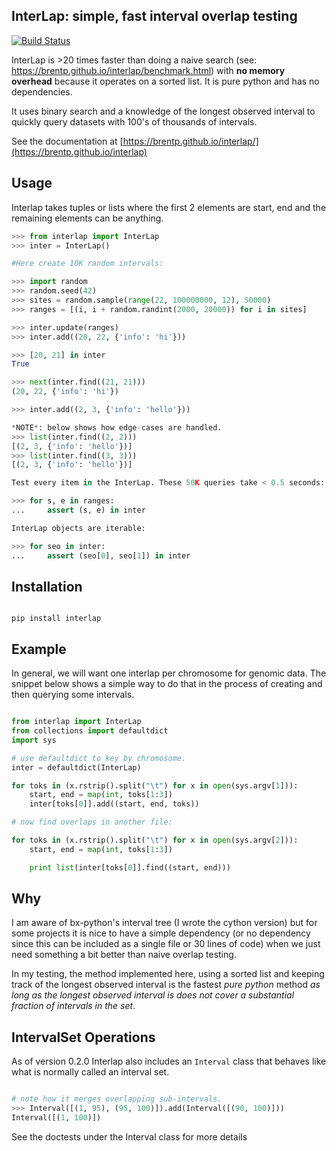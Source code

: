 InterLap: simple, fast interval overlap testing
-----------------------------------------------
[![Build Status](https://travis-ci.org/brentp/interlap.svg?branch=master)](https://travis-ci.org/brentp/interlap)

InterLap is >20 times faster than doing a naive search (see: https://brentp.github.io/interlap/benchmark.html)
with **no memory overhead** because it operates on a sorted list. It is pure python and has no
dependencies.

It uses binary search and a knowledge of the longest observed interval to quickly query datasets
with 100's of thousands of intervals.

See the documentation at [https://brentp.github.io/interlap/](https://brentp.github.io/interlap)

Usage
-----

Interlap takes tuples or lists where the first 2 elements are start, end and the remaining
elements can be anything.


```Python
>>> from interlap import InterLap
>>> inter = InterLap()

#Here create 10K random intervals:

>>> import random
>>> random.seed(42)
>>> sites = random.sample(range(22, 100000000, 12), 50000)
>>> ranges = [(i, i + random.randint(2000, 20000)) for i in sites]

>>> inter.update(ranges)
>>> inter.add((20, 22, {'info': 'hi'}))

>>> [20, 21] in inter
True

>>> next(inter.find((21, 21)))
(20, 22, {'info': 'hi'})

>>> inter.add((2, 3, {'info': 'hello'}))

*NOTE*: below shows how edge-cases are handled.
>>> list(inter.find((2, 2)))
[(2, 3, {'info': 'hello'})]
>>> list(inter.find((3, 3)))
[(2, 3, {'info': 'hello'})]

Test every item in the InterLap. These 50K queries take < 0.5 seconds:

>>> for s, e in ranges:
...     assert (s, e) in inter

InterLap objects are iterable:

>>> for seo in inter:
...     assert (seo[0], seo[1]) in inter

```

Installation
------------

```Shell

pip install interlap

```

Example
-------

In general, we will want one interlap per chromosome for genomic data.
The snippet below shows a simple way to do that in the process of creating
and then querying some intervals.

```Python

from interlap import InterLap
from collections import defaultdict
import sys

# use defaultdict to key by chromosome.
inter = defaultdict(InterLap)

for toks in (x.rstrip().split("\t") for x in open(sys.argv[1])):
    start, end = map(int, toks[1:3])
    inter[toks[0]].add((start, end, toks))

# now find overlaps in another file:

for toks in (x.rstrip().split("\t") for x in open(sys.argv[2])):
    start, end = map(int, toks[1:3])

    print list(inter[toks[0]].find((start, end)))

```

Why
---

I am aware of bx-python's interval tree (I wrote the cython version)
but for some projects it is nice to have a simple dependency (or no
dependency since this can be included as a single file or 30 lines
of code) when we just need something a bit better than naive overlap
testing.

In my testing, the method implemented here, using a sorted list and keeping
track of the longest observed interval is the fastest *pure python* method
*as long as the longest observed interval is does not cover a substantial 
fraction of intervals in the set*.


IntervalSet Operations
----------------------

As of version 0.2.0 Interlap also includes an `Interval` class that behaves
like what is normally called an interval set.

```python

# note how it merges overlapping sub-intervals.
>>> Interval([(1, 95), (95, 100)]).add(Interval([(90, 100)]))
Interval([(1, 100)])

```

See the doctests under the Interval class for more details
